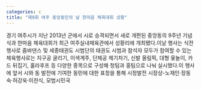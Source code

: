 ```yaml
---
categories: c
title: "제9회 여주 중앙동민의 날 한마음 체육대회 성황"
---
```

경기 여주시가 지난 2013년 군에서 시로 승격되면서 새로 개편된 중앙동의 9주년 기념식과 한마음 체육대회가 최근 여주실내체육관에서 성황리에 개최됐다.이날 행사는 식전행사로 줌바댄스 및 세종태권도 시범단의 태권도 시범과 참석자 모두가 참여할 수 있는 체육행사로는 지구공 굴리기, 이색계주, 단체공 제기차기, 신발 올림픽, 대형 윷놀이, 카드 뒤집기, 훌라후프 등 다양한 종목으로 구성해 청팀과 홍팀으로 나눠 실시했다.이 행사에 앞서 시와 동 발전에 기여한 동민에 대한 표창을 통해 시정발전 시장상-노재인·장동숙·허강욱·이찬식, 모범시민국